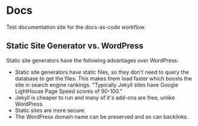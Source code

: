 # Docs
Test documentation site for the docs-as-code workflow.

## Static Site Generator vs. WordPress
Static site generators have the following advantages over WordPress:
- Static site generators have static files, so they don't need to query the database to get the files. This makes them load faster which boosts the site in search engine rankings. "Typically Jekyll sites have Google LightHouse Page Speed scores of 90-100."
- Jekyll is cheaper to run and many of it's add-ons are free, unlike WordPress.
- Static sites are more secure.
- The WordPress domain name can be preserved and so can backlinks. 
